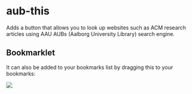 # aub-this

Adds a button that allows you to look up websites such as ACM research articles using AAU AUBs 
(Aalborg University Library) search engine.

## Bookmarklet
It can also be added to your bookmarks list by dragging this to your bookmarks:

<a href="javascript:(function(){  window.location='http://zorac.aub.aau.dk/login?qurl=%27+window.location.href})();" alt="AUB This">
    <img src="https://img.shields.io/badge/%F0%9F%93%9AAUB%20This-red?style=for-the-badge" />
</a>

